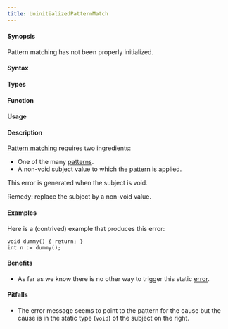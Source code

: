 ```yaml
---
title: UninitializedPatternMatch
---
```


#### Synopsis

Pattern matching has not been properly initialized.

#### Syntax

#### Types

#### Function
       
#### Usage

#### Description

[Pattern matching](/docs/RascalConcepts/PatternMatching/) requires two ingredients:

*  One of the many [patterns]((Rascal:Rascal-Patterns)).
*  A non-void subject value to which the pattern is applied.

This error is generated when the subject is void.

Remedy: replace the subject by a non-void value.

#### Examples

Here is a (contrived) example that produces this error:
```rascal-shell,error
void dummy() { return; }
int n := dummy();
```

#### Benefits

* As far as we know there is no other way to trigger this static [error]((CompileTimeErrors)).

#### Pitfalls

* The error message seems to point to the pattern for the cause but the cause is in the static type (`void`) of the subject on the right.
